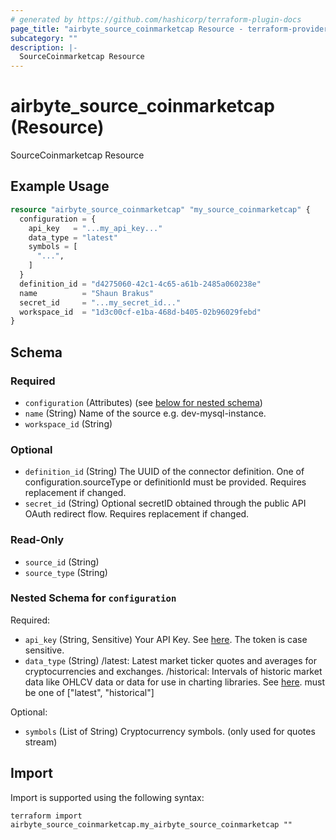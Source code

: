 ```yaml
---
# generated by https://github.com/hashicorp/terraform-plugin-docs
page_title: "airbyte_source_coinmarketcap Resource - terraform-provider-airbyte"
subcategory: ""
description: |-
  SourceCoinmarketcap Resource
---
```


# airbyte_source_coinmarketcap (Resource)

SourceCoinmarketcap Resource

## Example Usage

```terraform
resource "airbyte_source_coinmarketcap" "my_source_coinmarketcap" {
  configuration = {
    api_key   = "...my_api_key..."
    data_type = "latest"
    symbols = [
      "...",
    ]
  }
  definition_id = "d4275060-42c1-4c65-a61b-2485a060238e"
  name          = "Shaun Brakus"
  secret_id     = "...my_secret_id..."
  workspace_id  = "1d3c00cf-e1ba-468d-b405-02b96029febd"
}
```

<!-- schema generated by tfplugindocs -->
## Schema

### Required

- `configuration` (Attributes) (see [below for nested schema](#nestedatt--configuration))
- `name` (String) Name of the source e.g. dev-mysql-instance.
- `workspace_id` (String)

### Optional

- `definition_id` (String) The UUID of the connector definition. One of configuration.sourceType or definitionId must be provided. Requires replacement if changed.
- `secret_id` (String) Optional secretID obtained through the public API OAuth redirect flow. Requires replacement if changed.

### Read-Only

- `source_id` (String)
- `source_type` (String)

<a id="nestedatt--configuration"></a>
### Nested Schema for `configuration`

Required:

- `api_key` (String, Sensitive) Your API Key. See <a href="https://coinmarketcap.com/api/documentation/v1/#section/Authentication">here</a>. The token is case sensitive.
- `data_type` (String) /latest: Latest market ticker quotes and averages for cryptocurrencies and exchanges. /historical: Intervals of historic market data like OHLCV data or data for use in charting libraries. See <a href="https://coinmarketcap.com/api/documentation/v1/#section/Endpoint-Overview">here</a>. must be one of ["latest", "historical"]

Optional:

- `symbols` (List of String) Cryptocurrency symbols. (only used for quotes stream)

## Import

Import is supported using the following syntax:

```shell
terraform import airbyte_source_coinmarketcap.my_airbyte_source_coinmarketcap ""
```

